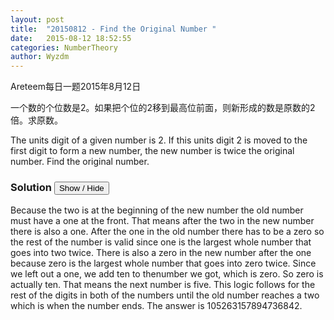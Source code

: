 ```yaml
---
layout: post
title:  "20150812 - Find the Original Number "
date:   2015-08-12 18:52:55
categories: NumberTheory
author: Wyzdm
---
```

Areteem每日一题2015年8月12日


<problem>

一个数的个位数是2。如果把个位的2移到最高位前面，则新形成的数是原数的2倍。求原数。
<p>
The units digit of a given number is 2. If this units digit 2 is moved to the first digit to form a new number, the new number is twice the original number. Find the original number.

</problem>


### Solution <button>Show / Hide</button>

<solution>

Because the two is at the beginning of the new number the old number must have a one at the front. That means after the two in the new number there is also a one. After the one in the old number there has to be a zero so the rest of the number is valid since one is the largest whole number that goes into two twice. There is also a zero in the new number after the one because zero is the largest whole number that goes into zero twice. Since we left out a one, we add ten to thenumber we got, which is zero. So zero is actually ten. That means the next number is five. This logic follows for the rest of the digits in both of the numbers until the old number reaches a two which is when the number ends. The answer is 105263157894736842.

</solution>

